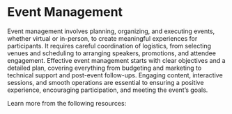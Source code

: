 # Event Management

Event management involves planning, organizing, and executing events, whether virtual or in-person, to create meaningful experiences for participants. It requires careful coordination of logistics, from selecting venues and scheduling to arranging speakers, promotions, and attendee engagement. Effective event management starts with clear objectives and a detailed plan, covering everything from budgeting and marketing to technical support and post-event follow-ups. Engaging content, interactive sessions, and smooth operations are essential to ensuring a positive experience, encouraging participation, and meeting the event’s goals.

Learn more from the following resources:

